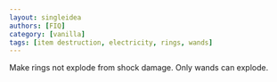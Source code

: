 ```yaml
---
layout: singleidea
authors: [FIQ]
category: [vanilla]
tags: [item destruction, electricity, rings, wands]
---
```

Make rings not explode from shock damage. Only wands can explode.
